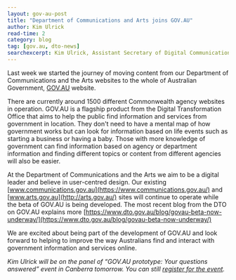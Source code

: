 ```yaml
---
layout: gov-au-post
title: "Department of Communications and Arts joins GOV.AU"
author: Kim Ulrick
read-time: 2
category: blog
tag: [gov.au, dto-news]
searchexcerpt: Kim Ulrick, Assistant Secretary of Digital Communications at the Department of Communications and the Arts shares her excitement about being part of the development of GOV.AU.
---
```


Last week we started the journey of moving content from our Department of Communications and the Arts websites to the whole of Australian Government, [GOV.AU](https://www.gov.au/alpha/) website.

There are currently around 1500 different Commonwealth agency websites in operation. GOV.AU is a flagship product from the Digital Transformation Office that aims to help the public find information and services  from government in location. They don't need to have a mental map of how government works but can look for information based on life events such as starting a business or having a baby. Those with more knowledge of government can find information based on agency or department information and finding different topics or content from different agencies will also be easier.

At the Department of Communications and the Arts we aim to be a digital leader and believe in user-centred design. Our existing [www.communications.gov.au](https://www.communications.gov.au/) and [www.arts.gov.au](http://arts.gov.au/) sites will continue to operate while the beta of GOV.AU is being developed. The most recent blog from the DTO on GOV.AU explains more [https://www.dto.gov.au/blog/govau-beta-now-underway/](https://www.dto.gov.au/blog/govau-beta-now-underway/)

We are excited about being part of the development of GOV.AU and look forward to helping to improve the way Australians find and interact with government information and services online.

*Kim Ulrick will be on the panel of “GOV.AU prototype: Your questions answered” event in Canberra tomorrow. You can still [register for the event](http://www.eventbrite.com/e/the-govau-prototype-your-questions-answered-live-event-and-webcast-tickets-24247960302?aff=Blogpost).* 


